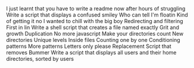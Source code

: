 I just learnt that you have to write a readme now after hours of struggling
Write a script that displays a confused smiley
Who can tell I'm floatin
Kind of getting it no
I wanted to chill with the big boy
Redirecting and filtering
First in lin
Write a shell script that creates a file named exactly
Grit and growth
Duplication
No more javascript
Make your directories count
New directories
Unique levels
Inside files
Counting one by one
Conditioning patterns
More patterns
Letters only please 
Replacement
Script that removes
Bummer
Write a script that displays all users and their home directories, sorted by users
  
